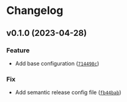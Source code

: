 # Changelog

<!--next-version-placeholder-->

## v0.1.0 (2023-04-28)
### Feature
* Add base configuration ([`714498c`](https://github.com/cachuperia/blueprint-general/commit/714498c05527fd542ebbcb6142d38c693d7b9784))

### Fix
* Add semantic release config file ([`fb44bab`](https://github.com/cachuperia/blueprint-general/commit/fb44babfbae5e86e9eeb3bf245a42304879b331a))
